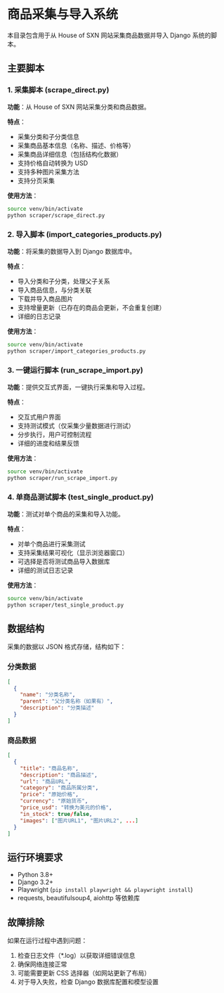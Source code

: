 # 商品采集与导入系统

本目录包含用于从 House of SXN 网站采集商品数据并导入 Django 系统的脚本。

## 主要脚本

### 1. 采集脚本 (scrape_direct.py)

**功能**：从 House of SXN 网站采集分类和商品数据。

**特点**：
- 采集分类和子分类信息
- 采集商品基本信息（名称、描述、价格等）
- 采集商品详细信息（包括结构化数据）
- 支持价格自动转换为 USD
- 支持多种图片采集方法
- 支持分页采集

**使用方法**：
```bash
source venv/bin/activate
python scraper/scrape_direct.py
```

### 2. 导入脚本 (import_categories_products.py)

**功能**：将采集的数据导入到 Django 数据库中。

**特点**：
- 导入分类和子分类，处理父子关系
- 导入商品信息，与分类关联
- 下载并导入商品图片
- 支持增量更新（已存在的商品会更新，不会重复创建）
- 详细的日志记录

**使用方法**：
```bash
source venv/bin/activate
python scraper/import_categories_products.py
```

### 3. 一键运行脚本 (run_scrape_import.py)

**功能**：提供交互式界面，一键执行采集和导入过程。

**特点**：
- 交互式用户界面
- 支持测试模式（仅采集少量数据进行测试）
- 分步执行，用户可控制流程
- 详细的进度和结果反馈

**使用方法**：
```bash
source venv/bin/activate
python scraper/run_scrape_import.py
```

### 4. 单商品测试脚本 (test_single_product.py)

**功能**：测试对单个商品的采集和导入功能。

**特点**：
- 对单个商品进行采集测试
- 支持采集结果可视化（显示浏览器窗口）
- 可选择是否将测试商品导入数据库
- 详细的测试日志记录

**使用方法**：
```bash
source venv/bin/activate
python scraper/test_single_product.py
```

## 数据结构

采集的数据以 JSON 格式存储，结构如下：

### 分类数据
```json
[
  {
    "name": "分类名称",
    "parent": "父分类名称（如果有）",
    "description": "分类描述"
  }
]
```

### 商品数据
```json
[
  {
    "title": "商品名称",
    "description": "商品描述",
    "url": "商品URL",
    "category": "商品所属分类",
    "price": "原始价格",
    "currency": "原始货币",
    "price_usd": "转换为美元的价格",
    "in_stock": true/false,
    "images": ["图片URL1", "图片URL2", ...]
  }
]
```

## 运行环境要求

- Python 3.8+
- Django 3.2+
- Playwright (`pip install playwright && playwright install`)
- requests, beautifulsoup4, aiohttp 等依赖库

## 故障排除

如果在运行过程中遇到问题：

1. 检查日志文件（*.log）以获取详细错误信息
2. 确保网络连接正常
3. 可能需要更新 CSS 选择器（如网站更新了布局）
4. 对于导入失败，检查 Django 数据库配置和模型设置 